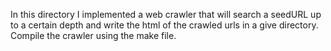 In this directory I implemented a web crawler that will search a seedURL up to a certain depth and write the html of the crawled urls in a give directory. Compile the crawler using the make file.
